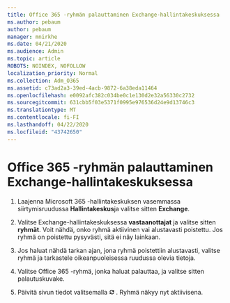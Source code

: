 ```yaml
---
title: Office 365 -ryhmän palauttaminen Exchange-hallintakeskuksessa
ms.author: pebaum
author: pebaum
manager: mnirkhe
ms.date: 04/21/2020
ms.audience: Admin
ms.topic: article
ROBOTS: NOINDEX, NOFOLLOW
localization_priority: Normal
ms.collection: Adm_O365
ms.assetid: c73ad2a3-39ed-4acb-9872-6a38eda11464
ms.openlocfilehash: e0092afc382c034be0c1e130d2e32a56330c2732
ms.sourcegitcommit: 631cbb5f03e5371f0995e976536d24e9d13746c3
ms.translationtype: MT
ms.contentlocale: fi-FI
ms.lasthandoff: 04/22/2020
ms.locfileid: "43742650"
---
```

# <a name="restore-an-office-365-group-using-the-exchange-admin-center"></a>Office 365 -ryhmän palauttaminen Exchange-hallintakeskuksessa

1. Laajenna Microsoft 365 -hallintakeskuksen vasemmassa siirtymisruudussa **Hallintakeskus**ja valitse sitten **Exchange**.
    
2. Valitse Exchange-hallintakeskuksessa **vastaanottajat** ja valitse sitten **ryhmät**. Voit nähdä, onko ryhmä aktiivinen vai alustavasti poistettu. Jos ryhmä on poistettu pysyvästi, sitä ei näy lainkaan.
    
3. Jos haluat nähdä tarkan ajan, jona ryhmä poistettiin alustavasti, valitse ryhmä ja tarkastele oikeanpuoleisessa ruudussa olevia tietoja.
    
4. Valitse Office 365 -ryhmä, jonka haluat palauttaa, ja valitse sitten palautuskuvake.
    
5. Päivitä sivun tiedot valitsemalla ![Päivitä-kuvake](media/6464df90-2a91-4c1f-92a6-9a38c7696ac3.gif) . Ryhmä näkyy nyt aktiivisena. 
    

